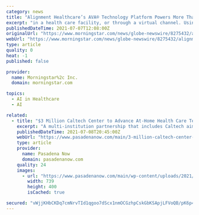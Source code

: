 ```yaml
---
category: news
title: "Alignment Healthcare’s AVA® Technology Platform Powers More Than 1 Million Personalized Care Interactions to Date"
excerpt: "in a health care facility, or through a virtual channel. Using artificial intelligence and machine learning, AVA also predicts care alerts such as risk for hospitalization and disease propensity before such early warning signs turn into a true emergency."
publishedDateTime: 2021-07-07T12:08:00Z
originalUrl: "https://www.morningstar.com/news/globe-newswire/8275432/alignment-healthcares-ava-technology-platform-powers-more-than-1-million-personalized-care-interactions-to-date"
webUrl: "https://www.morningstar.com/news/globe-newswire/8275432/alignment-healthcares-ava-technology-platform-powers-more-than-1-million-personalized-care-interactions-to-date"
type: article
quality: 0
heat: -1
published: false

provider:
  name: Morningstar%2c Inc.
  domain: morningstar.com

topics:
  - AI in Healthcare
  - AI

related:
  - title: "$3 Million Caltech Center to Advance At-Home Health Care Technology"
    excerpt: "A multi-institution partnership that includes Caltech aims to develop clinically validated technologies to remotely monitor patient health. Caltec"
    publishedDateTime: 2021-07-08T20:45:00Z
    webUrl: "https://www.pasadenanow.com/main/3-million-caltech-center-to-advance-at-home-health-care-technology/"
    type: article
    provider:
      name: Pasadena Now
      domain: pasadenanow.com
    quality: 24
    images:
      - url: "https://www.pasadenanow.com/main/wp-content/uploads/2021/07/Ransomware1.jpg"
        width: 739
        height: 400
        isCached: true

secured: "vWjjKHbCKDq7cmNrvTId1qgoo7dScx1nmOCGzhpCskGbKSApjLFVoQB/pK6p4+BizTJaPuxb+ntuQW3wfD0kciuEiAZodDR87MtSAAjlIRGavXCnDfauIiKXCtow3MQGGSyqavgj1YAz3Ul7KEJVLg3iHZP5A/CNZic48VsgSC2i1fkGCaGKATmTfDsbTOaUEHiZYKeziohgjR7OyLO5lELWKzXh1dIqWmi9b5Rmxbgyq490JwaaV3P9gIuzpG7/AbKmngWg23fQUh6x88gInerB4ieGFd9/WKW1EzX+Q+vECXD0EYjj8nSwc7Elh1SZaA9x3STDUQxZoKEcXJMfCVH4YiLV2OBeCpH4d2DVB3Q=;0iJmAuRCieIDw4Qf6siIjw=="
---
```


